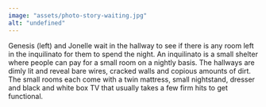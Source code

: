 ```yaml
---
image: "assets/photo-story-waiting.jpg"
alt: "undefined"
---
```

Genesis (left) and Jonelle wait in the hallway to see if there is any room left in the inquilinato for them to spend the night. An inquilinato is a small shelter where people can pay for a small room on a nightly basis. The hallways are dimly lit and reveal bare wires, cracked walls and copious amounts of dirt. The small rooms each come with a twin mattress, small nightstand, dresser and black and white box TV that usually takes a few firm hits to get functional.